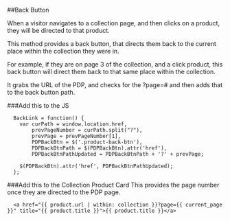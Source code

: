 ##Back Button

When a visitor navigates to a collection page, and then clicks on a product, they will be directed to that product.

This method provides a back button, that directs them back to the current place within the collection they were in.

For example, if they are on page 3 of the collection, and a click product, this back button will direct them back to that same place within the collection.

It grabs the URL of the PDP, and checks for the ?page=# and then adds that to the back button path.

###Add this to the JS

```
  BackLink = function() {
    var curPath = window.location.href,
        prevPageNumber = curPath.split("?"),
        prevPage = prevPageNumber[1],
        PDPBackBtn = $('.product-back-btn'),
        PDPBackBtnPath = $(PDPBackBtn).attr('href'),
        PDPBackBtnPathUpdated = PDPBackBtnPath + '?' + prevPage;

    $(PDPBackBtn).attr('href', PDPBackBtnPathUpdated);
  };
```

###Add this to the Collection Product Card
This provides the page number once they are directed to the PDP page.

```
  <a href="{{ product.url | within: collection }}?page={{ current_page }}" title="{{ product.title }}">{{ product.title }}</a>
```
